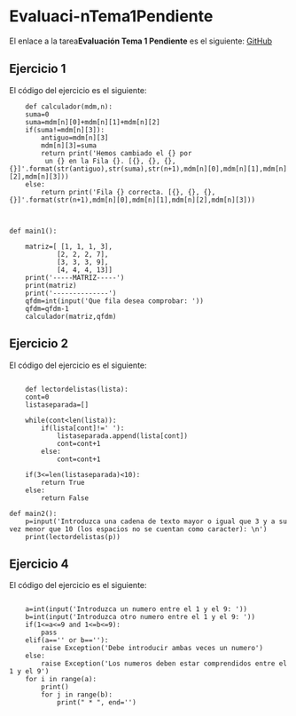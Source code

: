 # Evaluaci-nTema1Pendiente

El enlace a la tarea**Evaluación Tema 1 Pendiente** es el siguiente: [GitHub](https://github.com/migueliiin/Evaluaci-nTema1Pendiente.git)

## Ejercicio 1

El código del ejercicio es el siguiente:

```
    def calculador(mdm,n):
    suma=0
    suma=mdm[n][0]+mdm[n][1]+mdm[n][2]
    if(suma!=mdm[n][3]):
        antiguo=mdm[n][3]
        mdm[n][3]=suma
        return print('Hemos cambiado el {} por
         un {} en la Fila {}. [{}, {}, {}, {}]'.format(str(antiguo),str(suma),str(n+1),mdm[n][0],mdm[n][1],mdm[n][2],mdm[n][3]))
    else:
        return print('Fila {} correcta. [{}, {}, {}, {}]'.format(str(n+1),mdm[n][0],mdm[n][1],mdm[n][2],mdm[n][3]))



def main1():
    
    matriz=[ [1, 1, 1, 3],
            [2, 2, 2, 7],
            [3, 3, 3, 9],
            [4, 4, 4, 13]]
    print('-----MATRIZ-----')
    print(matriz)
    print('--------------')
    qfdm=int(input('Que fila desea comprobar: '))
    qfdm=qfdm-1
    calculador(matriz,qfdm)
```

## Ejercicio 2

El código del ejercicio es el siguiente:

```
        
    def lectordelistas(lista):
    cont=0
    listaseparada=[]

    while(cont<len(lista)):
        if(lista[cont]!=' '):
            listaseparada.append(lista[cont])
            cont=cont+1
        else:
            cont=cont+1

    if(3<=len(listaseparada)<10):
        return True
    else:
        return False

def main2():
    p=input('Introduzca una cadena de texto mayor o igual que 3 y a su vez menor que 10 (los espacios no se cuentan como caracter): \n')
    print(lectordelistas(p))
```

## Ejercicio 4

El código del ejercicio es el siguiente:

```
        
    a=int(input('Introduzca un numero entre el 1 y el 9: '))
    b=int(input('Introduzca otro numero entre el 1 y el 9: '))
    if(1<=a<=9 and 1<=b<=9):
        pass
    elif(a=='' or b==''):
        raise Exception('Debe introducir ambas veces un numero')
    else:
        raise Exception('Los numeros deben estar comprendidos entre el 1 y el 9')
    for i in range(a):
        print()
        for j in range(b):
            print(" * ", end='')
```